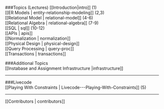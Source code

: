 ###Topics (Lectures)
[[Introduction|intro]] (1)  
[[ER Models | entity-relationship-modeling]] (2,3)  
[[Relational Model | relational-model]] (4-6)  
[[Relational Algebra | relational-algebra]] (7-9)  
[[SQL | sql]] (10-12)  
[[APIs | apis]]  
[[Normalization | normalization]]  
[[Physical Design | physical-design]]  
[[Query Processing | query-proc]]  
[[Transactions | transactions]]  

###Additional Topics  
[[Instabase and Assignment Infrastructure |infrastructure]]

***

###Livecode  
[[Playing With Constraints | Livecode---Playing-With-Constraints]] (5)  

***

[[Contributors | contributors]]